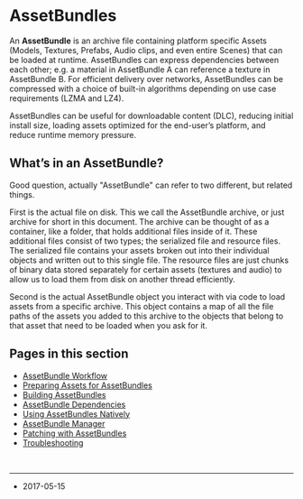 # AssetBundles

An __AssetBundle__ is an archive file containing platform specific Assets (Models, Textures, Prefabs, Audio clips, and even entire Scenes) that can be loaded at runtime. AssetBundles can express dependencies between each other; e.g. a material in AssetBundle A can reference a texture in AssetBundle B. For efficient delivery over networks, AssetBundles can be compressed with a choice of built-in algorithms depending on use case requirements (LZMA and LZ4).

AssetBundles can be useful for downloadable content (DLC), reducing initial install size, loading assets optimized for the end-user’s platform, and reduce runtime memory pressure.

## What’s in an AssetBundle?

Good question, actually "AssetBundle" can refer to two different, but related things. 

First is the actual file on disk. This we call the AssetBundle archive, or just archive for short in this document. The archive can be thought of as a container, like a folder, that holds additional files inside of it. These additional files consist of two types; the serialized file and resource files. The serialized file contains your assets broken out into their individual objects and written out to this single file. The resource files are just chunks of binary data stored separately for certain assets (textures and audio) to allow us to load them from disk on another thread efficiently.

Second is the actual AssetBundle object you interact with via code to load assets from a specific archive. This object contains a map of all the file paths of the assets you added to this archive to the objects that belong to that asset that need to be loaded when you ask for it.

## Pages in this section

* [AssetBundle Workflow](#AssetBundles-Workflow)
* [Preparing Assets for AssetBundles](#AssetBundles-Preparing)
* [Building AssetBundles](#AssetBundles-Building)
* [AssetBundle Dependencies](#AssetBundles-Dependencies)
* [Using AssetBundles Natively](#AssetBundles-Native)
* [AssetBundle Manager](#AssetBundles-Manager)
* [Patching with AssetBundles](#AssetBundles-Patching)
* [Troubleshooting](#AssetBundles-Troubleshooting)

<br/>

----

* <span class="page-edit">2017-05-15  <!-- include IncludeTextNewPageNoEdit --></span>
